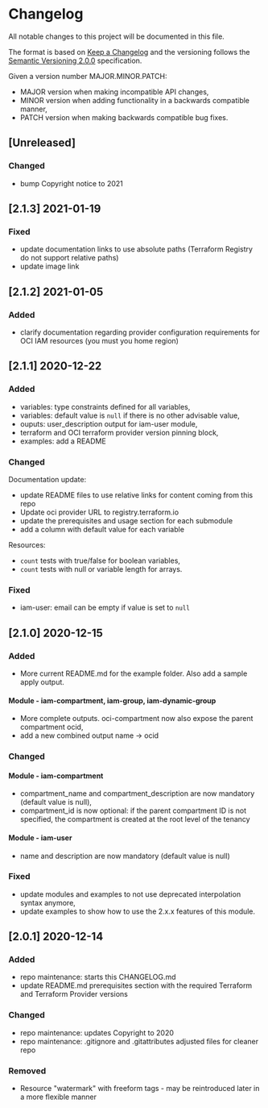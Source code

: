 
# Changelog

All notable changes to this project will be documented in this file.

The format is based on [Keep a Changelog](http://keepachangelog.com/en/1.0.0/) and the versioning follows the [Semantic Versioning 2.0.0](https://semver.org/) specification.

Given a version number MAJOR.MINOR.PATCH:

- MAJOR version when making incompatible API changes,
- MINOR version when adding functionality in a backwards compatible manner,
- PATCH version when making backwards compatible bug fixes.

## [Unreleased]

### Changed

- bump Copyright notice to 2021

## [2.1.3] 2021-01-19

### Fixed

- update documentation links to use absolute paths (Terraform Registry do not support relative paths)
- update image link

## [2.1.2] 2021-01-05

### Added

- clarify documentation regarding provider configuration requirements for OCI IAM resources (you must you home region)

## [2.1.1] 2020-12-22

### Added

- variables: type constraints defined for all variables,
- variables: default value is `null` if there is no other advisable value,
- ouputs: user_description output for iam-user module,
- terraform and OCI terraform provider version pinning block,
- examples: add a README

### Changed

Documentation update:

- update README files to use relative links for content coming from this repo
- Update oci provider URL to registry.terraform.io
- update the prerequisites and usage section for each submodule
- add a column with default value for each variable

Resources:

- `count` tests with true/false for boolean variables,
- `count` tests with null or variable length for arrays.

### Fixed

- iam-user: email can be empty if value is set to `null`

## [2.1.0] 2020-12-15

### Added

- More current README.md for the example folder. Also add a sample apply output.

#### Module - iam-compartment, iam-group, iam-dynamic-group

- More complete outputs. oci-compartment now also expose the parent compartment ocid,
- add a new combined output name -> ocid

### Changed

#### Module - iam-compartment

- compartment_name and compartment_description are now mandatory (default value is null),
- compartment_id is now optional: if the parent compartment ID is not specified, the compartment is created at the root level of the tenancy

#### Module - iam-user

- name and description are now mandatory (default value is null)

### Fixed

- update modules and examples to not use deprecated interpolation syntax anymore,
- update examples to show how to use the 2.x.x features of this module.

## [2.0.1] 2020-12-14

### Added

- repo maintenance: starts this CHANGELOG.md
- update README.md prerequisites section with the required Terraform and Terraform Provider versions

### Changed

- repo maintenance: updates Copyright to 2020
- repo maintenance: .gitignore and .gitattributes adjusted files for cleaner repo

### Removed

- Resource "watermark" with freeform tags - may be reintroduced later in a more flexible manner
